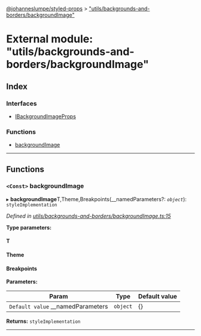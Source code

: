 [@johanneslumpe/styled-props](../README.md) > ["utils/backgrounds-and-borders/backgroundImage"](../modules/_utils_backgrounds_and_borders_backgroundimage_.md)

# External module: "utils/backgrounds-and-borders/backgroundImage"

## Index

### Interfaces

* [IBackgroundImageProps](../interfaces/_utils_backgrounds_and_borders_backgroundimage_.ibackgroundimageprops.md)

### Functions

* [backgroundImage](_utils_backgrounds_and_borders_backgroundimage_.md#backgroundimage)

---

## Functions

<a id="backgroundimage"></a>

### `<Const>` backgroundImage

▸ **backgroundImage**T,Theme,Breakpoints(__namedParameters?: *`object`*): `styleImplementation`

*Defined in [utils/backgrounds-and-borders/backgroundImage.ts:15](https://github.com/johanneslumpe/styled-props/blob/3abf398/src/utils/backgrounds-and-borders/backgroundImage.ts#L15)*

**Type parameters:**

#### T 
#### Theme 
#### Breakpoints 
**Parameters:**

| Param | Type | Default value |
| ------ | ------ | ------ |
| `Default value` __namedParameters | `object` |  {} |

**Returns:** `styleImplementation`

___

